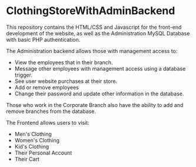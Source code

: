 # ClothingStoreWithAdminBackend

This repository contains the HTML/CSS and Javascript for the front-end development of the website, as well as the Administration MySQL Database with basic PHP authentication.

The Administration backend allows those with management access to:

  - View the employees that in their branch.
  - Message other employees with management access using a database trigger.
  - See user website purchases at their store.
  - Add or remove employees
  - Change their password and update other information in the database.
  
Those who work in the Corporate Branch also have the ability to add and remove branches from the database.

The Frontend allows users to visit:

  - Men's Clothing
  - Women's Clothing
  - Kid's Clothing
  - Their Personal Account
  - Their Cart
  
